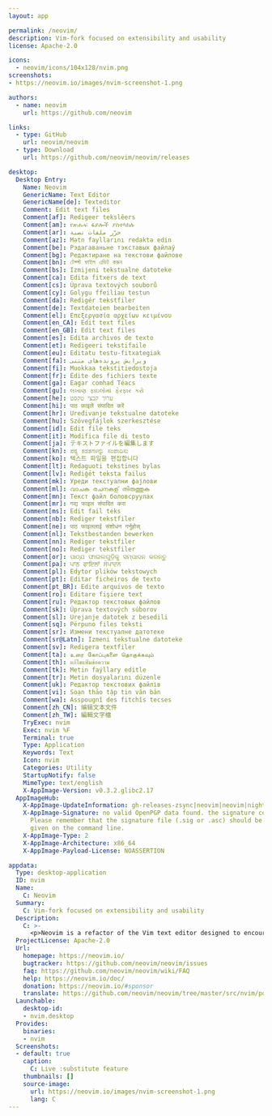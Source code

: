 ```yaml
---
layout: app

permalink: /neovim/
description: Vim-fork focused on extensibility and usability
license: Apache-2.0

icons:
  - neovim/icons/104x128/nvim.png
screenshots:
- https://neovim.io/images/nvim-screenshot-1.png

authors:
  - name: neovim
    url: https://github.com/neovim

links:
  - type: GitHub
    url: neovim/neovim
  - type: Download
    url: https://github.com/neovim/neovim/releases

desktop:
  Desktop Entry:
    Name: Neovim
    GenericName: Text Editor
    GenericName[de]: Texteditor
    Comment: Edit text files
    Comment[af]: Redigeer tekslêers
    Comment[am]: የጽሑፍ ፋይሎች ያስተካክሉ
    Comment[ar]: حرّر ملفات نصية
    Comment[az]: Mətn fayllarını redaktə edin
    Comment[be]: Рэдагаваньне тэкставых файлаў
    Comment[bg]: Редактиране на текстови файлове
    Comment[bn]: টেক্স্ট ফাইল এডিট করুন
    Comment[bs]: Izmijeni tekstualne datoteke
    Comment[ca]: Edita fitxers de text
    Comment[cs]: Úprava textových souborů
    Comment[cy]: Golygu ffeiliau testun
    Comment[da]: Redigér tekstfiler
    Comment[de]: Textdateien bearbeiten
    Comment[el]: Επεξεργασία αρχείων κειμένου
    Comment[en_CA]: Edit text files
    Comment[en_GB]: Edit text files
    Comment[es]: Edita archivos de texto
    Comment[et]: Redigeeri tekstifaile
    Comment[eu]: Editatu testu-fitxategiak
    Comment[fa]: ویرایش پرونده‌های متنی
    Comment[fi]: Muokkaa tekstitiedostoja
    Comment[fr]: Édite des fichiers texte
    Comment[ga]: Eagar comhad Téacs
    Comment[gu]: લખાણ ફાઇલોમાં ફેરફાર કરો
    Comment[he]: ערוך קבצי טקסט
    Comment[hi]: पाठ फ़ाइलें संपादित करें
    Comment[hr]: Uređivanje tekstualne datoteke
    Comment[hu]: Szövegfájlok szerkesztése
    Comment[id]: Edit file teks
    Comment[it]: Modifica file di testo
    Comment[ja]: テキストファイルを編集します
    Comment[kn]: ಪಠ್ಯ ಕಡತಗಳನ್ನು ಸಂಪಾದಿಸು
    Comment[ko]: 텍스트 파일을 편집합니다
    Comment[lt]: Redaguoti tekstines bylas
    Comment[lv]: Rediģēt teksta failus
    Comment[mk]: Уреди текстуални фајлови
    Comment[ml]: വാചക രചനകള് തിരുത്തുക
    Comment[mn]: Текст файл боловсруулах
    Comment[mr]: गद्य फाइल संपादित करा
    Comment[ms]: Edit fail teks
    Comment[nb]: Rediger tekstfiler
    Comment[ne]: पाठ फाइललाई संशोधन गर्नुहोस्
    Comment[nl]: Tekstbestanden bewerken
    Comment[nn]: Rediger tekstfiler
    Comment[no]: Rediger tekstfiler
    Comment[or]: ପାଠ୍ଯ ଫାଇଲଗୁଡ଼ିକୁ ସମ୍ପାଦନ କରନ୍ତୁ
    Comment[pa]: ਪਾਠ ਫਾਇਲਾਂ ਸੰਪਾਦਨ
    Comment[pl]: Edytor plików tekstowych
    Comment[pt]: Editar ficheiros de texto
    Comment[pt_BR]: Edite arquivos de texto
    Comment[ro]: Editare fişiere text
    Comment[ru]: Редактор текстовых файлов
    Comment[sk]: Úprava textových súborov
    Comment[sl]: Urejanje datotek z besedili
    Comment[sq]: Përpuno files teksti
    Comment[sr]: Измени текстуалне датотеке
    Comment[sr@Latn]: Izmeni tekstualne datoteke
    Comment[sv]: Redigera textfiler
    Comment[ta]: உரை கோப்புகளை தொகுக்கவும்
    Comment[th]: แก้ไขแฟ้มข้อความ
    Comment[tk]: Metin faýllary editle
    Comment[tr]: Metin dosyalarını düzenle
    Comment[uk]: Редактор текстових файлів
    Comment[vi]: Soạn thảo tập tin văn bản
    Comment[wa]: Asspougnî des fitchîs tecses
    Comment[zh_CN]: 编辑文本文件
    Comment[zh_TW]: 編輯文字檔
    TryExec: nvim
    Exec: nvim %F
    Terminal: true
    Type: Application
    Keywords: Text
    Icon: nvim
    Categories: Utility
    StartupNotify: false
    MimeType: text/english
    X-AppImage-Version: v0.3.2.glibc2.17
  AppImageHub:
    X-AppImage-UpdateInformation: gh-releases-zsync|neovim|neovim|nightly|nvim.appimage.zsync
    X-AppImage-Signature: no valid OpenPGP data found. the signature could not be verified.
      Please remember that the signature file (.sig or .asc) should be the first file
      given on the command line.
    X-AppImage-Type: 2
    X-AppImage-Architecture: x86_64
    X-AppImage-Payload-License: NOASSERTION

appdata:
  Type: desktop-application
  ID: nvim
  Name:
    C: Neovim
  Summary:
    C: Vim-fork focused on extensibility and usability
  Description:
    C: >-
      <p>Neovim is a refactor of the Vim text editor designed to encourage new features, advanced UIs, and powerful extensions.</p>
  ProjectLicense: Apache-2.0
  Url:
    homepage: https://neovim.io/
    bugtracker: https://github.com/neovim/neovim/issues
    faq: https://github.com/neovim/neovim/wiki/FAQ
    help: https://neovim.io/doc/
    donation: https://neovim.io/#sponsor
    translate: https://github.com/neovim/neovim/tree/master/src/nvim/po
  Launchable:
    desktop-id:
    - nvim.desktop
  Provides:
    binaries:
    - nvim
  Screenshots:
  - default: true
    caption:
      C: Live :substitute feature
    thumbnails: []
    source-image:
      url: https://neovim.io/images/nvim-screenshot-1.png
      lang: C
---
```

